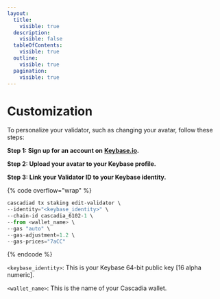 ```yaml
---
layout:
  title:
    visible: true
  description:
    visible: false
  tableOfContents:
    visible: true
  outline:
    visible: true
  pagination:
    visible: true
---
```


# Customization

To personalize your validator, such as changing your avatar, follow these steps:



**Step 1: Sign up for an account on** [**Keybase.io**](https://keybase.io)**.**



**Step 2: Upload your avatar to your Keybase profile.**



**Step 3: Link your Validator ID to your Keybase identity.**

{% code overflow="wrap" %}
```javascript
cascadiad tx staking edit-validator \
--identity="<keybase_identity>" \
--chain-id cascadia_6102-1 \
--from <wallet_name> \
--gas "auto" \
--gas-adjustment=1.2 \
--gas-prices="7aCC"
```
{% endcode %}

`<keybase_identity>`: This is your Keybase 64-bit public key \[16 alpha numeric].

`<wallet_name>`: This is the name of your Cascadia wallet.
